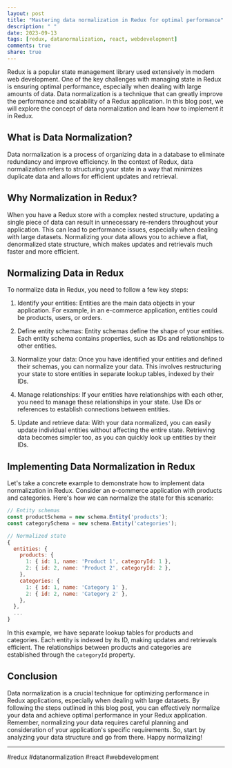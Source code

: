 ```yaml
---
layout: post
title: "Mastering data normalization in Redux for optimal performance"
description: " "
date: 2023-09-13
tags: [redux, datanormalization, react, webdevelopment]
comments: true
share: true
---
```


Redux is a popular state management library used extensively in modern web development. One of the key challenges with managing state in Redux is ensuring optimal performance, especially when dealing with large amounts of data. Data normalization is a technique that can greatly improve the performance and scalability of a Redux application. In this blog post, we will explore the concept of data normalization and learn how to implement it in Redux.

## What is Data Normalization?

Data normalization is a process of organizing data in a database to eliminate redundancy and improve efficiency. In the context of Redux, data normalization refers to structuring your state in a way that minimizes duplicate data and allows for efficient updates and retrieval.

## Why Normalization in Redux?

When you have a Redux store with a complex nested structure, updating a single piece of data can result in unnecessary re-renders throughout your application. This can lead to performance issues, especially when dealing with large datasets. Normalizing your data allows you to achieve a flat, denormalized state structure, which makes updates and retrievals much faster and more efficient.

## Normalizing Data in Redux

To normalize data in Redux, you need to follow a few key steps:

1. Identify your entities: Entities are the main data objects in your application. For example, in an e-commerce application, entities could be products, users, or orders.

2. Define entity schemas: Entity schemas define the shape of your entities. Each entity schema contains properties, such as IDs and relationships to other entities.

3. Normalize your data: Once you have identified your entities and defined their schemas, you can normalize your data. This involves restructuring your state to store entities in separate lookup tables, indexed by their IDs.

4. Manage relationships: If your entities have relationships with each other, you need to manage these relationships in your state. Use IDs or references to establish connections between entities.

5. Update and retrieve data: With your data normalized, you can easily update individual entities without affecting the entire state. Retrieving data becomes simpler too, as you can quickly look up entities by their IDs.

## Implementing Data Normalization in Redux

Let's take a concrete example to demonstrate how to implement data normalization in Redux. Consider an e-commerce application with products and categories. Here's how we can normalize the state for this scenario:

```javascript
// Entity schemas
const productSchema = new schema.Entity('products');
const categorySchema = new schema.Entity('categories');

// Normalized state
{
  entities: {
    products: {
      1: { id: 1, name: 'Product 1', categoryId: 1 },
      2: { id: 2, name: 'Product 2', categoryId: 2 },
    },
    categories: {
      1: { id: 1, name: 'Category 1' },
      2: { id: 2, name: 'Category 2' },
    },
  },
  ...
}
```

In this example, we have separate lookup tables for products and categories. Each entity is indexed by its ID, making updates and retrievals efficient. The relationships between products and categories are established through the `categoryId` property.

## Conclusion

Data normalization is a crucial technique for optimizing performance in Redux applications, especially when dealing with large datasets. By following the steps outlined in this blog post, you can effectively normalize your data and achieve optimal performance in your Redux application. Remember, normalizing your data requires careful planning and consideration of your application's specific requirements. So, start by analyzing your data structure and go from there. Happy normalizing!

---

#redux #datanormalization #react #webdevelopment
